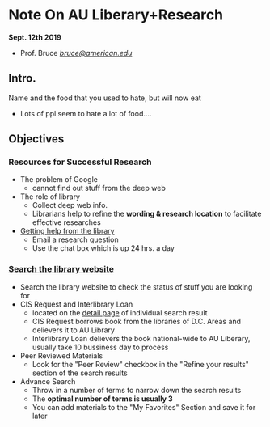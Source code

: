 # Note On AU Liberary+Research 
**Sept. 12th 2019**
* Prof. Bruce *bruce@american.edu*
## Intro.
Name and the food that you used to hate, but will now eat
* Lots of ppl seem to hate a lot of food....
## Objectives
### Resources for Successful Research
* The problem of Google
  * cannot find out stuff from the deep web
* The role of library
  * Collect deep web info.
  * Librarians help to refine the **wording & research location** to facilitate effective researches
* [Getting help from the library](https://www.american.edu/library/ask/)
  * Email a research question
  * Use the chat box which is up 24 hrs. a day
### [Search the library website](https://wrlc-amu.primo.exlibrisgroup.com/discovery/search?vid=01WRLC_AMU:prod&search_scope=DN_and_CI&query=any,contains,&tab=Everything&lang=en)
  * Search the library website to check the status of stuff you are looking for
* CIS Request and Interlibrary Loan
  * located on the [detail page](https://wrlc-amu.primo.exlibrisgroup.com/discovery/fulldisplay?docid=alma99133790723604102&context=L&vid=01WRLC_AMU:prod&lang=en&search_scope=DN_and_CI&adaptor=Local%20Search%20Engine&tab=Everything&query=any,contains,Game%20Theory&facet=rtype,include,books&offset=0) of individual search result
  * CIS Request borrows book from the libraries of D.C. Areas and delievers it to AU Library
  * Interlibrary Loan delievers the book national-wide to AU Liberary, usually take 10 bussiness day to process
* Peer Reviewed Materials
  * Look for the "Peer Review" checkbox in the "Refine your results" section of the search results
* Advance Search
  * Throw in a number of terms to narrow down the search results
  * The **optimal number of terms is usually 3**
  * You can add materials to the "My Favorites" Section and save it for later
 
 
